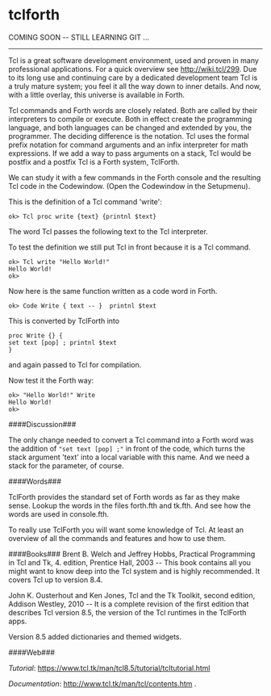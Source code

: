 tclforth
========

COMING SOON -- STILL LEARNING GIT ...

---

Tcl is a great software development environment, used and proven in many professional applications. For a quick overview see http://wiki.tcl/299. Due to its long use and continuing care by a dedicated development team Tcl is a truly mature system; you feel it all the way down to inner details. And now, with a little overlay, this universe is available in Forth.

Tcl commands and Forth words are closely related. Both are called by their interpreters to compile or execute. Both in effect create the programming language, and both languages can be changed and extended by you, the programmer. The deciding difference is the notation. Tcl uses the formal prefix notation for command arguments and an infix interpreter for math expressions. If we add a way to pass arguments on a stack, Tcl would be postfix and a postfix Tcl is a Forth system, TclForth.

We can study it with a few commands in the Forth console and the resulting Tcl code in the Codewindow.  (Open the Codewindow in the Setupmenu).

This is the definition of a Tcl command 'write':
```
ok> Tcl proc write {text} {printnl $text}
```
The word Tcl passes the following text to the Tcl interpreter.

To test the definition we still put Tcl in front because it is a Tcl command.
```
ok> Tcl write "Hello World!"
Hello World!
ok>
```

Now here is the same function written as a code word in Forth.
```
ok> Code Write { text -- }  printnl $text
```
This is converted by TclForth into
```
proc Write {} {
set text [pop] ; printnl $text
}
```
and again passed to Tcl for compilation.

Now test it the Forth way:
```
ok> "Hello World!" Write
Hello World!
ok>
```

####Discussion###

The only change needed to convert a Tcl command into a Forth word was the addition of ``` "set text [pop] ;" ``` in front of the code, which turns the stack argument 'text' into a local variable with this name. And we need a stack for the parameter, of course.

####Words###

TclForth provides the standard set of Forth words as far as they make sense. Lookup the words in the files forth.fth and tk.fth. And see how the words are used in console.fth.

To really use TclForth you will want some knowledge of Tcl. At least an overview of all the commands and features and how to use them.

####Books###
Brent B. Welch and Jeffrey Hobbs, Practical Programming in Tcl and Tk, 4. edition, Prentice Hall, 2003 --
This book contains all you might want to know deep into the Tcl system and is highly recommended.
It covers Tcl up to version 8.4.

John K. Ousterhout and Ken Jones, Tcl and the Tk Toolkit, second edition, Addison Westley, 2010 --
It is a complete revision of the first edition that describes Tcl version 8.5, the version of the Tcl runtimes in the TclForth apps.

Version 8.5 added dictionaries and themed widgets.

####Web###

*Tutorial*:  https://www.tcl.tk/man/tcl8.5/tutorial/tcltutorial.html

*Documentation*:  http://www.tcl.tk/man/tcl/contents.htm .

